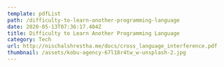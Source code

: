 ```yaml
---
template: pdfList
path: /difficulty-to-learn-another-programming-language
date: 2020-05-13T07:36:17.404Z
title: Difficulty to Learn Another Programming Language
category: Tech
url: http://nischalshrestha.me/docs/cross_language_interference.pdf
thumbnail: /assets/kobu-agency-67l18r4tw_w-unsplash-2.jpg
---
```

